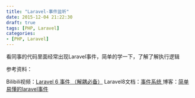 ```yaml
---
title: "Laravel-事件监听"
date: 2015-12-04 21:22:30
draft: true
tags: [PHP, Laravel]
categories:
- [PHP, Laravel]
---
```


看同事的代码里面经常出现Laravel事件，简单的学一下，了解了解执行逻辑

参考资料：

Bilibili视频：[Laravel 6 事件 （解耦必备）](https://www.bilibili.com/video/BV1DJ411Q7rT)
Laravel8文档：[事件系统
](https://learnku.com/docs/laravel/8.x/events/9391#)博客：[简单易懂的laravel事件](https://www.cnblogs.com/fps2tao/p/9681455.html)

